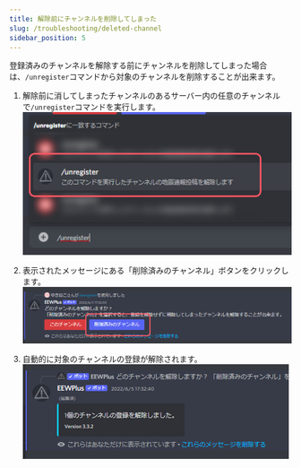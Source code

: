 ```yaml
---
title: 解除前にチャンネルを削除してしまった
slug: /troubleshooting/deleted-channel
sidebar_position: 5
---
```


登録済みのチャンネルを解除する前にチャンネルを削除してしまった場合は、`/unregister`コマンドから対象のチャンネルを削除することが出来ます。

1. 解除前に消してしまったチャンネルのあるサーバー内の任意のチャンネルで`/unregister`コマンドを実行します。  
![img](/img/docs/troubleshooting/deleted-channel/1.png)

2. 表示されたメッセージにある「削除済みのチャンネル」ボタンをクリックします。  
![img](/img/docs/troubleshooting/deleted-channel/2.png)

3. 自動的に対象のチャンネルの登録が解除されます。  
![img](/img/docs/troubleshooting/deleted-channel/3.png)